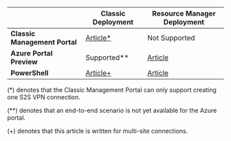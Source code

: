 |  | **Classic Deployment**  | **Resource Manager Deployment** |
|----------------------------------------|--------------|----------------------|
| **Classic Management Portal**                     |[Article*](/documentation/articles/vpn-gateway-site-to-site-create/) |  Not Supported |
| **Azure Portal Preview** | Supported**              | [Article](/documentation/articles/vpn-gateway-howto-site-to-site-resource-manager-portal/)|
| **PowerShell**               |[Article+](/documentation/articles/vpn-gateway-multi-site/) | [Article](/documentation/articles/vpn-gateway-create-site-to-site-rm-powershell/)| 

(*) denotes that the Classic Management Portal can only support creating one S2S VPN connection.

(**) denotes that an end-to-end scenario is not yet available for the Azure portal.

(+) denotes that this article is written for multi-site connections.

